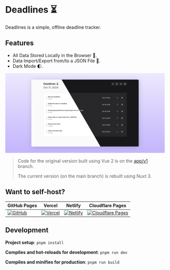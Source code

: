 # Deadlines ⏳

Deadlines is a simple, offline deadline tracker.

## Features

- All Data Stored Locally in the Browser 🔐.
- Data Import/Export from/to a JSON File 💾.
- Dark Mode 🌓.

![Screenshot](/public/screenshot.png)

> Code for the original version built using Vue 2 is on the [app/v1](https://github.com/oneminch/Deadlines/tree/app/v1) branch.
>
> The current version (on the main branch) is rebuilt using Nuxt 3.

## Want to self-host?

| GitHub Pages                  | Vercel                        | Netlify                        | Cloudflare Pages                        |
| ------------------------------| ----------------------------- | ------------------------------ | --------------------------------------- |
| [![GitHub][ghp-img]][ghp-url] | [![Vercel][vrc-img]][vrc-url] | [![Netlify][ntl-img]][ntl-url] | [![Cloudflare Pages][cfp-img]][cfp-url] |

## Development

**Project setup**: `pnpm install`

**Compiles and hot-reloads for development**: `pnpm run dev`

**Compiles and minifies for production**: `pnpm run build`

[cfp-img]: https://img.shields.io/badge/Cloudflare%20Pages-F38020?style=for-the-badge&logo=Cloudflare%20Pages&logoColor=white
[cfp-url]: https://dash.cloudflare.com/login?redirect_uri=https://dash.cloudflare.com/?account=pages
[ntl-img]: https://img.shields.io/badge/Netlify-00C7B7?style=for-the-badge&logo=netlify&logoColor=white
[ntl-url]: https://app.netlify.com/start/deploy?repository=https://github.com/oneminch/deadlines
[vrc-img]: https://img.shields.io/badge/Vercel-000000?style=for-the-badge&logo=vercel&logoColor=white
[vrc-url]: https://vercel.com/new/git/external?repository-url=https%3A%2F%2Fgithub.com%2Foneminch%2Fdeadlines
[ghp-img]: https://img.shields.io/badge/GitHub-f1f5f9?style=for-the-badge&logo=github&logoColor=black
[ghp-url]: https://github.com/new?template_name=Deadlines&template_owner=oneminch
